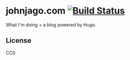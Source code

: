 # johnjago.com [![Build Status](https://travis-ci.org/johnjago/johnjago.com.svg?branch=master)](https://travis-ci.org/johnjago/johnjago.com)

What I'm doing + a blog powered by Hugo.

## License

CC0
